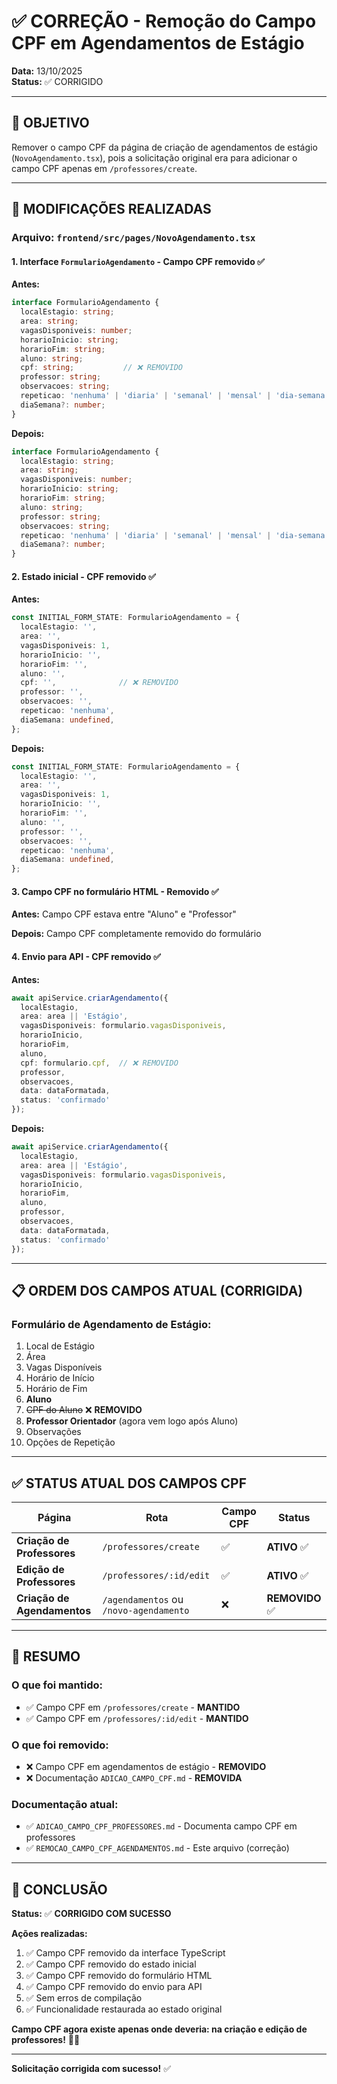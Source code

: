 # ✅ CORREÇÃO - Remoção do Campo CPF em Agendamentos de Estágio

**Data:** 13/10/2025  
**Status:** ✅ CORRIGIDO

---

## 🎯 OBJETIVO

Remover o campo CPF da página de criação de agendamentos de estágio (`NovoAgendamento.tsx`), pois a solicitação original era para adicionar o campo CPF apenas em `/professores/create`.

---

## 🔄 MODIFICAÇÕES REALIZADAS

### Arquivo: `frontend/src/pages/NovoAgendamento.tsx`

#### 1. Interface `FormularioAgendamento` - Campo CPF removido ✅

**Antes:**
```typescript
interface FormularioAgendamento {
  localEstagio: string;
  area: string;
  vagasDisponiveis: number;
  horarioInicio: string;
  horarioFim: string;
  aluno: string;
  cpf: string;           // ❌ REMOVIDO
  professor: string;
  observacoes: string;
  repeticao: 'nenhuma' | 'diaria' | 'semanal' | 'mensal' | 'dia-semana';
  diaSemana?: number;
}
```

**Depois:**
```typescript
interface FormularioAgendamento {
  localEstagio: string;
  area: string;
  vagasDisponiveis: number;
  horarioInicio: string;
  horarioFim: string;
  aluno: string;
  professor: string;
  observacoes: string;
  repeticao: 'nenhuma' | 'diaria' | 'semanal' | 'mensal' | 'dia-semana';
  diaSemana?: number;
}
```

#### 2. Estado inicial - CPF removido ✅

**Antes:**
```typescript
const INITIAL_FORM_STATE: FormularioAgendamento = {
  localEstagio: '',
  area: '',
  vagasDisponiveis: 1,
  horarioInicio: '',
  horarioFim: '',
  aluno: '',
  cpf: '',              // ❌ REMOVIDO
  professor: '',
  observacoes: '',
  repeticao: 'nenhuma',
  diaSemana: undefined,
};
```

**Depois:**
```typescript
const INITIAL_FORM_STATE: FormularioAgendamento = {
  localEstagio: '',
  area: '',
  vagasDisponiveis: 1,
  horarioInicio: '',
  horarioFim: '',
  aluno: '',
  professor: '',
  observacoes: '',
  repeticao: 'nenhuma',
  diaSemana: undefined,
};
```

#### 3. Campo CPF no formulário HTML - Removido ✅

**Antes:** Campo CPF estava entre "Aluno" e "Professor"

**Depois:** Campo CPF completamente removido do formulário

#### 4. Envio para API - CPF removido ✅

**Antes:**
```typescript
await apiService.criarAgendamento({
  localEstagio,
  area: area || 'Estágio',
  vagasDisponiveis: formulario.vagasDisponiveis,
  horarioInicio,
  horarioFim,
  aluno,
  cpf: formulario.cpf,  // ❌ REMOVIDO
  professor,
  observacoes,
  data: dataFormatada,
  status: 'confirmado'
});
```

**Depois:**
```typescript
await apiService.criarAgendamento({
  localEstagio,
  area: area || 'Estágio',
  vagasDisponiveis: formulario.vagasDisponiveis,
  horarioInicio,
  horarioFim,
  aluno,
  professor,
  observacoes,
  data: dataFormatada,
  status: 'confirmado'
});
```

---

## 📋 ORDEM DOS CAMPOS ATUAL (CORRIGIDA)

### Formulário de Agendamento de Estágio:

1. Local de Estágio
2. Área
3. Vagas Disponíveis
4. Horário de Início
5. Horário de Fim
6. **Aluno**
7. ~~CPF do Aluno~~ ❌ **REMOVIDO**
8. **Professor Orientador** (agora vem logo após Aluno)
9. Observações
10. Opções de Repetição

---

## ✅ STATUS ATUAL DOS CAMPOS CPF

| Página | Rota | Campo CPF | Status |
|--------|------|-----------|--------|
| **Criação de Professores** | `/professores/create` | ✅ | **ATIVO** ✅ |
| **Edição de Professores** | `/professores/:id/edit` | ✅ | **ATIVO** ✅ |
| **Criação de Agendamentos** | `/agendamentos` ou `/novo-agendamento` | ❌ | **REMOVIDO** ✅ |

---

## 🎯 RESUMO

### O que foi mantido:
- ✅ Campo CPF em `/professores/create` - **MANTIDO**
- ✅ Campo CPF em `/professores/:id/edit` - **MANTIDO**

### O que foi removido:
- ❌ Campo CPF em agendamentos de estágio - **REMOVIDO**
- ❌ Documentação `ADICAO_CAMPO_CPF.md` - **REMOVIDA**

### Documentação atual:
- ✅ `ADICAO_CAMPO_CPF_PROFESSORES.md` - Documenta campo CPF em professores
- ✅ `REMOCAO_CAMPO_CPF_AGENDAMENTOS.md` - Este arquivo (correção)

---

## 🎉 CONCLUSÃO

**Status:** ✅ **CORRIGIDO COM SUCESSO**

**Ações realizadas:**
1. ✅ Campo CPF removido da interface TypeScript
2. ✅ Campo CPF removido do estado inicial
3. ✅ Campo CPF removido do formulário HTML
4. ✅ Campo CPF removido do envio para API
5. ✅ Sem erros de compilação
6. ✅ Funcionalidade restaurada ao estado original

**Campo CPF agora existe apenas onde deveria: na criação e edição de professores!** 🎯✨

---

**Solicitação corrigida com sucesso!** ✅
